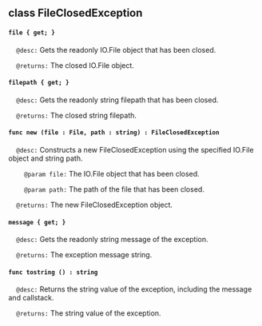 ## class FileClosedException

#### ```file { get; }```

&nbsp;&nbsp;&nbsp;&nbsp;```@desc:``` Gets the readonly IO.File object that has been closed.

&nbsp;&nbsp;&nbsp;&nbsp;```@returns:``` The closed IO.File object.

#### ```filepath { get; }```

&nbsp;&nbsp;&nbsp;&nbsp;```@desc:``` Gets the readonly string filepath that has been closed.

&nbsp;&nbsp;&nbsp;&nbsp;```@returns:``` The closed string filepath.

#### ```func new (file : File, path : string) : FileClosedException```

&nbsp;&nbsp;&nbsp;&nbsp;```@desc:``` Constructs a new FileClosedException using the specified IO.File object and string path.

&nbsp;&nbsp;&nbsp;&nbsp;&nbsp;&nbsp;&nbsp;&nbsp;```@param file:``` The IO.File object that has been closed.

&nbsp;&nbsp;&nbsp;&nbsp;&nbsp;&nbsp;&nbsp;&nbsp;```@param path:``` The path of the file that has been closed.

&nbsp;&nbsp;&nbsp;&nbsp;```@returns:``` The new FileClosedException object.

#### ```message { get; }```

&nbsp;&nbsp;&nbsp;&nbsp;```@desc:``` Gets the readonly string message of the exception.

&nbsp;&nbsp;&nbsp;&nbsp;```@returns:``` The exception message string.

#### ```func tostring () : string```

&nbsp;&nbsp;&nbsp;&nbsp;```@desc:``` Returns the string value of the exception, including the message and callstack.

&nbsp;&nbsp;&nbsp;&nbsp;```@returns:``` The string value of the exception.

